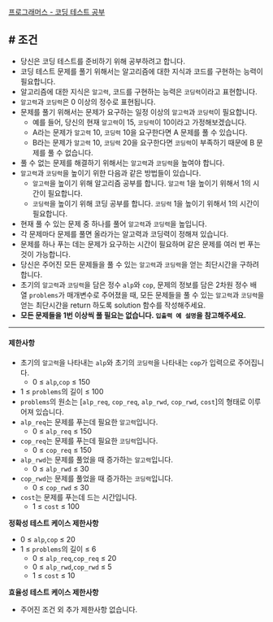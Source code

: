 
[프로그래머스 - 코딩 테스트 공부](https://school.programmers.co.kr/learn/courses/30/lessons/118668)


## **# 조건**

- 당신은 코딩 테스트를 준비하기 위해 공부하려고 합니다. 
- 코딩 테스트 문제를 풀기 위해서는 알고리즘에 대한 지식과 코드를 구현하는 능력이 필요합니다.
- 알고리즘에 대한 지식은 `알고력`, 코드를 구현하는 능력은 `코딩력`이라고 표현합니다.
- `알고력`과 `코딩력`은 0 이상의 정수로 표현됩니다.
- 문제를 풀기 위해서는 문제가 요구하는 일정 이상의 `알고력`과 `코딩력`이 필요합니다.
	- 예를 들어, 당신의 현재 `알고력`이 15, `코딩력`이 10이라고 가정해보겠습니다.
	- A라는 문제가 `알고력` 10, `코딩력` 10을 요구한다면 A 문제를 풀 수 있습니다.
	- B라는 문제가 `알고력` 10, `코딩력` 20을 요구한다면 `코딩력`이 부족하기 때문에 B 문제를 풀 수 없습니다.
- 풀 수 없는 문제를 해결하기 위해서는 `알고력`과 `코딩력`을 높여야 합니다.
- `알고력`과 `코딩력`을 높이기 위한 다음과 같은 방법들이 있습니다.
	- `알고력`을 높이기 위해 알고리즘 공부를 합니다. `알고력` 1을 높이기 위해서 1의 시간이 필요합니다.
	- `코딩력`을 높이기 위해 코딩 공부를 합니다. `코딩력` 1을 높이기 위해서 1의 시간이 필요합니다.
- 현재 풀 수 있는 문제 중 하나를 풀어 `알고력`과 `코딩력`을 높입니다.
- 각 문제마다 문제를 풀면 올라가는 알고력과 코딩력이 정해져 있습니다.
- 문제를 하나 푸는 데는 문제가 요구하는 시간이 필요하며 같은 문제를 여러 번 푸는 것이 가능합니다.
- 당신은 주어진 모든 문제들을 풀 수 있는 `알고력`과 `코딩력`을 얻는 최단시간을 구하려 합니다.
- 초기의 `알고력`과 `코딩력`을 담은 정수 `alp`와 `cop`, 문제의 정보를 담은 2차원 정수 배열 `problems`가 매개변수로 주어졌을 때, 모든 문제들을 풀 수 있는 `알고력`과 `코딩력`을 얻는 최단시간을 return 하도록 solution 함수를 작성해주세요.
 - **모든 문제들을 1번 이상씩 풀 필요는 없습니다. `입출력 예 설명`을 참고해주세요.**


--- 

#### 제한사항

- 초기의 `알고력`을 나타내는 `alp`와 초기의 `코딩력`을 나타내는 `cop`가 입력으로 주어집니다.
    - 0 ≤ `alp`,`cop` ≤ 150
- 1 ≤ `problems`의 길이 ≤ 100
- `problems`의 원소는 [`alp_req`, `cop_req`, `alp_rwd`, `cop_rwd`, `cost`]의 형태로 이루어져 있습니다.
- `alp_req`는 문제를 푸는데 필요한 `알고력`입니다.
    - 0 ≤ `alp_req` ≤ 150
- `cop_req`는 문제를 푸는데 필요한 `코딩력`입니다.
    - 0 ≤ `cop_req` ≤ 150
- `alp_rwd`는 문제를 풀었을 때 증가하는 `알고력`입니다.
    - 0 ≤ `alp_rwd` ≤ 30
- `cop_rwd`는 문제를 풀었을 때 증가하는 `코딩력`입니다.
    - 0 ≤ `cop_rwd` ≤ 30
- `cost`는 문제를 푸는데 드는 시간입니다.
    - 1 ≤ `cost` ≤ 100

**정확성 테스트 케이스 제한사항**

- 0 ≤ `alp`,`cop` ≤ 20
- 1 ≤ `problems`의 길이 ≤ 6
    - 0 ≤ `alp_req`,`cop_req` ≤ 20
    - 0 ≤ `alp_rwd`,`cop_rwd` ≤ 5
    - 1 ≤ `cost` ≤ 10

**효율성 테스트 케이스 제한사항**

- 주어진 조건 외 추가 제한사항 없습니다.